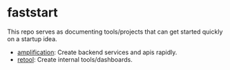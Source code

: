 # faststart
This repo serves as documenting tools/projects that can get started
quickly on a startup idea.

- [amplification](https://github.com/amplication/amplication): Create backend services and apis rapidly.
- [retool](https://retool.com): Create internal tools/dashboards.
